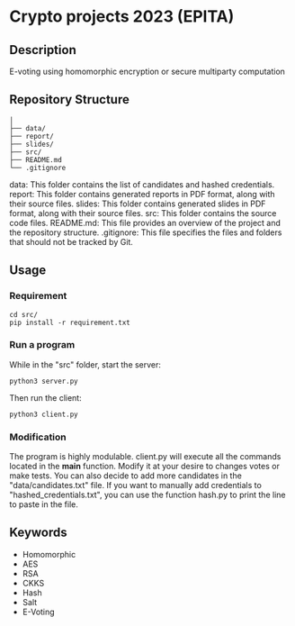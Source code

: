 # Crypto projects 2023 (EPITA)

## Description
E-voting using homomorphic encryption or secure multiparty computation

## Repository Structure

```
│
├── data/
├── report/
├── slides/
├── src/
├── README.md
└── .gitignore
```

data: This folder contains the list of candidates and hashed credentials.
report: This folder contains generated reports in PDF format, along with their source files.
slides: This folder contains generated slides in PDF format, along with their source files.
src: This folder contains the source code files.
README.md: This file provides an overview of the project and the repository structure.
.gitignore: This file specifies the files and folders that should not be tracked by Git.

## Usage
### Requirement
```
cd src/
pip install -r requirement.txt
```

### Run a program
While in the "src" folder, start the server:
```
python3 server.py
```

Then run the client:
```
python3 client.py
```

### Modification

The program is highly modulable.
client.py will execute all the commands located in the __main__ function. Modify it at your desire to changes votes or make tests.
You can also decide to add more candidates in the "data/candidates.txt" file.
If you want to manually add credentials to "hashed\_credentials.txt", you can use the function hash.py to print the line to paste in the file.

## Keywords
- Homomorphic
- AES
- RSA
- CKKS
- Hash
- Salt
- E-Voting

